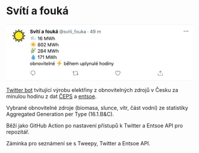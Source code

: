 # Svítí a fouká

![Screenshot of the bot status](screenshots/status-march-2021.jpg)

[Twitter bot](https://twitter.com/sviti_fouka) tvítující výrobu elektřiny z obnovitelných zdrojů v Česku za minulou hodinu z dat [ČEPS](https://www.ceps.cz/cs/data) a [entsoe](https://transparency.entsoe.eu/content/static_content/Static%20content/web%20api/Guide.html).

Vybrané obnovitelné zdroje (biomasa, slunce, vítr, část vodní) ze statistiky Aggregated Generation per Type (16.1.B&C).

Běží jako GitHub Action po nastavení přístupů k Twitter a Entsoe API pro repozitář.

Záminka pro seznámení se s Tweepy, Twitter a Entsoe API.
